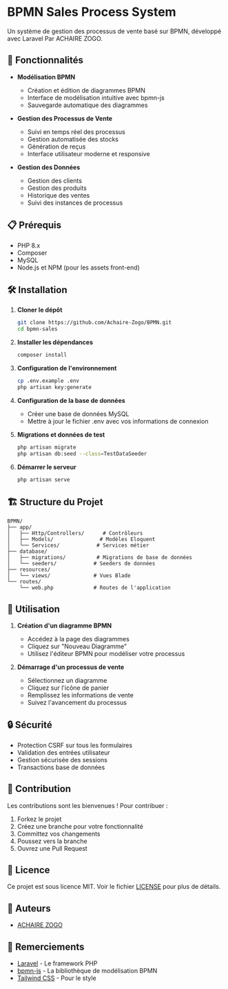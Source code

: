 # BPMN Sales Process System

Un système de gestion des processus de vente basé sur BPMN, développé avec Laravel Par ACHAIRE ZOGO.

## 🚀 Fonctionnalités

- **Modélisation BPMN**
  - Création et édition de diagrammes BPMN
  - Interface de modélisation intuitive avec bpmn-js
  - Sauvegarde automatique des diagrammes

- **Gestion des Processus de Vente**
  - Suivi en temps réel des processus
  - Gestion automatisée des stocks
  - Génération de reçus
  - Interface utilisateur moderne et responsive

- **Gestion des Données**
  - Gestion des clients
  - Gestion des produits
  - Historique des ventes
  - Suivi des instances de processus

## 📋 Prérequis

- PHP 8.x
- Composer
- MySQL
- Node.js et NPM (pour les assets front-end)

## 🛠 Installation

1. **Cloner le dépôt**
   ```bash
   git clone https://github.com/Achaire-Zogo/BPMN.git
   cd bpmn-sales
   ```

2. **Installer les dépendances**
   ```bash
   composer install
   ```

3. **Configuration de l'environnement**
   ```bash
   cp .env.example .env
   php artisan key:generate
   ```

4. **Configuration de la base de données**
   - Créer une base de données MySQL
   - Mettre à jour le fichier .env avec vos informations de connexion

5. **Migrations et données de test**
   ```bash
   php artisan migrate
   php artisan db:seed --class=TestDataSeeder
   ```

6. **Démarrer le serveur**
   ```bash
   php artisan serve
   ```

## 🏗 Structure du Projet

```
BPMN/
├── app/
│   ├── Http/Controllers/      # Contrôleurs
│   ├── Models/               # Modèles Eloquent
│   └── Services/            # Services métier
├── database/
│   ├── migrations/          # Migrations de base de données
│   └── seeders/            # Seeders de données
├── resources/
│   └── views/              # Vues Blade
└── routes/
    └── web.php             # Routes de l'application
```

## 📱 Utilisation

1. **Création d'un diagramme BPMN**
   - Accédez à la page des diagrammes
   - Cliquez sur "Nouveau Diagramme"
   - Utilisez l'éditeur BPMN pour modéliser votre processus

2. **Démarrage d'un processus de vente**
   - Sélectionnez un diagramme
   - Cliquez sur l'icône de panier
   - Remplissez les informations de vente
   - Suivez l'avancement du processus

## 🔒 Sécurité

- Protection CSRF sur tous les formulaires
- Validation des entrées utilisateur
- Gestion sécurisée des sessions
- Transactions base de données

## 🤝 Contribution

Les contributions sont les bienvenues ! Pour contribuer :

1. Forkez le projet
2. Créez une branche pour votre fonctionnalité
3. Committez vos changements
4. Poussez vers la branche
5. Ouvrez une Pull Request

## 📄 Licence

Ce projet est sous licence MIT. Voir le fichier [LICENSE](LICENSE) pour plus de détails.

## 👥 Auteurs

- [ACHAIRE ZOGO](https://github.com/Achaire-Zogo)

## 🙏 Remerciements

- [Laravel](https://laravel.com) - Le framework PHP
- [bpmn-js](https://github.com/bpmn-io/bpmn-js) - La bibliothèque de modélisation BPMN
- [Tailwind CSS](https://tailwindcss.com) - Pour le style